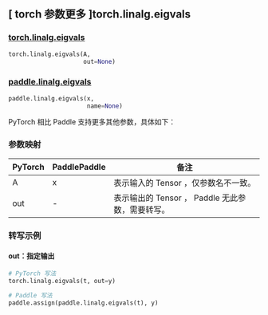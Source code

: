 ## [ torch 参数更多 ]torch.linalg.eigvals

### [torch.linalg.eigvals](https://pytorch.org/docs/stable/generated/torch.linalg.eigvals.html?highlight=torch+linalg+eigvals#torch.linalg.eigvals)

```python
torch.linalg.eigvals(A,
                     out=None)
```

### [paddle.linalg.eigvals](https://www.paddlepaddle.org.cn/documentation/docs/zh/develop/api/paddle/linalg/eigvals_cn.html)

```python
paddle.linalg.eigvals(x,
                      name=None)
```

PyTorch 相比 Paddle 支持更多其他参数，具体如下：
### 参数映射

| PyTorch | PaddlePaddle | 备注                                                 |
| ------- | ------------ | ---------------------------------------------------- |
| A       | x            | 表示输入的 Tensor ，仅参数名不一致。                 |
| out     | -            | 表示输出的 Tensor ， Paddle 无此参数，需要转写。 |

### 转写示例

#### out：指定输出

```python
# PyTorch 写法
torch.linalg.eigvals(t, out=y)

# Paddle 写法
paddle.assign(paddle.linalg.eigvals(t), y)
```
